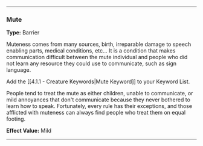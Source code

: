 ___
### Mute
__Type:__ Barrier

Muteness comes from many sources, birth, irreparable damage to speech enabling parts, medical conditions, etc… It is a condition that makes communication difficult between the mute individual and people who did not learn any resource they could use to communicate, such as sign language.

Add the [[4.1.1 - Creature Keywords|Mute Keyword]] to your Keyword List.

People tend to treat the mute as either children, unable to communicate, or mild annoyances that don't communicate because they never bothered to learn how to speak. Fortunately, every rule has their exceptions, and those afflicted with muteness can always find people who treat them on equal footing.

__Effect Value:__ Mild

___
